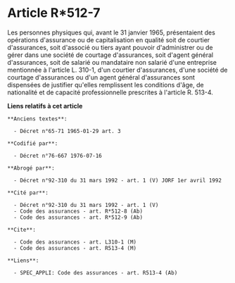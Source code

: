 # Article R*512-7

Les personnes physiques qui, avant le 31 janvier 1965, présentaient des opérations d'assurance ou de capitalisation en
qualité soit de courtier d'assurances, soit d'associé ou tiers ayant pouvoir d'administrer ou de gérer dans une société de
courtage d'assurances, soit d'agent général d'assurances, soit de salarié ou mandataire non salarié d'une entreprise
mentionnée à l'article L. 310-1, d'un courtier d'assurances, d'une société de courtage d'assurances ou d'un agent général
d'assurances sont dispensées de justifier qu'elles remplissent les conditions d'âge, de nationalité et de capacité
professionnelle prescrites à l'article R. 513-4.

**Liens relatifs à cet article**

	**Anciens textes**:

	  - Décret n°65-71 1965-01-29 art. 3

	**Codifié par**:

	  - Décret n°76-667 1976-07-16

	**Abrogé par**:

	  - Décret n°92-310 du 31 mars 1992 - art. 1 (V) JORF 1er avril 1992

	**Cité par**:

	  - Décret n°92-310 du 31 mars 1992 - art. 1 (V)
	  - Code des assurances - art. R*512-8 (Ab)
	  - Code des assurances - art. R*512-9 (Ab)

	**Cite**:

	  - Code des assurances - art. L310-1 (M)
	  - Code des assurances - art. R513-4 (M)

	**Liens**:

	  - SPEC_APPLI: Code des assurances - art. R513-4 (Ab)

